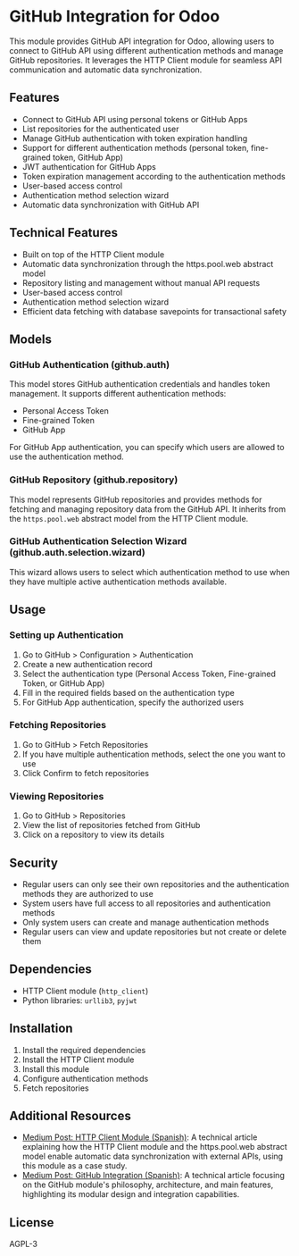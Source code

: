 # GitHub Integration for Odoo

This module provides GitHub API integration for Odoo, allowing users to connect to GitHub API using different authentication methods and manage GitHub repositories. It leverages the HTTP Client module for seamless API communication and automatic data synchronization.

## Features

- Connect to GitHub API using personal tokens or GitHub Apps
- List repositories for the authenticated user
- Manage GitHub authentication with token expiration handling
- Support for different authentication methods (personal token, fine-grained token, GitHub App)
- JWT authentication for GitHub Apps
- Token expiration management according to the authentication methods
- User-based access control
- Authentication method selection wizard
- Automatic data synchronization with GitHub API

## Technical Features

- Built on top of the HTTP Client module
- Automatic data synchronization through the https.pool.web abstract model
- Repository listing and management without manual API requests
- User-based access control
- Authentication method selection wizard
- Efficient data fetching with database savepoints for transactional safety

## Models

### GitHub Authentication (github.auth)

This model stores GitHub authentication credentials and handles token management. It supports different authentication methods:
- Personal Access Token
- Fine-grained Token
- GitHub App

For GitHub App authentication, you can specify which users are allowed to use the authentication method.

### GitHub Repository (github.repository)

This model represents GitHub repositories and provides methods for fetching and managing repository data from the GitHub API. It inherits from the `https.pool.web` abstract model from the HTTP Client module.

### GitHub Authentication Selection Wizard (github.auth.selection.wizard)

This wizard allows users to select which authentication method to use when they have multiple active authentication methods available.

## Usage

### Setting up Authentication

1. Go to GitHub > Configuration > Authentication
2. Create a new authentication record
3. Select the authentication type (Personal Access Token, Fine-grained Token, or GitHub App)
4. Fill in the required fields based on the authentication type
5. For GitHub App authentication, specify the authorized users

### Fetching Repositories

1. Go to GitHub > Fetch Repositories
2. If you have multiple authentication methods, select the one you want to use
3. Click Confirm to fetch repositories

### Viewing Repositories

1. Go to GitHub > Repositories
2. View the list of repositories fetched from GitHub
3. Click on a repository to view its details

## Security

- Regular users can only see their own repositories and the authentication methods they are authorized to use
- System users have full access to all repositories and authentication methods
- Only system users can create and manage authentication methods
- Regular users can view and update repositories but not create or delete them

## Dependencies

- HTTP Client module (`http_client`)
- Python libraries: `urllib3`, `pyjwt`

## Installation

1. Install the required dependencies
2. Install the HTTP Client module
3. Install this module
4. Configure authentication methods
5. Fetch repositories

## Additional Resources

- [Medium Post: HTTP Client Module (Spanish)](https://medium.com/@kherney/cliente-http-para-odoo-el-compa%C3%B1ero-ideal-para-tus-apis-1280d35c005f): A technical article explaining how the HTTP Client module and the https.pool.web abstract model enable automatic data synchronization with external APIs, using this module as a case study.
- [Medium Post: GitHub Integration (Spanish)](https://medium.com/@kherney/github-modulo-odoo-usando-api-6db91d8630f7): A technical article focusing on the GitHub module's philosophy, architecture, and main features, highlighting its modular design and integration capabilities.

## License

AGPL-3

